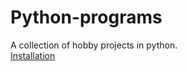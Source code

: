 # Python-programs
A collection of hobby projects in python.\
[Installation](https://github.com/AndreasTNT/Python-programs/wiki/Installation)
